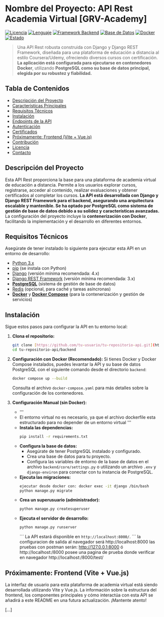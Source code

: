 # Nombre del Proyecto: API Rest Academia Virtual [GRV-Academy]

[![Licencia](https://img.shields.io/badge/License-MIT-yellow.svg)](https://opensource.org/licenses/MIT)
[![Lenguaje](https://img.shields.io/badge/Language-Python-blue.svg)](https://www.python.org/)
[![Framework Backend](https://img.shields.io/badge/Backend-Django%20REST%20Framework-green.svg)](https://www.django-rest-framework.org/)
[![Base de Datos](https://img.shields.io/badge/Database-PostgreSQL-blueviolet.svg)](https://www.postgresql.org/)
[![Docker](https://img.shields.io/badge/Containerized-Docker-informational.svg)](https://www.docker.com/)
[![Estado](https://img.shields.io/badge/Status-Development-orange.svg)](https://shields.io/)

> Una API Rest robusta construida con Django y Django REST Framework, diseñada para una plataforma de educación a distancia al estilo Coursera/Udemy, ofreciendo diversos cursos con certificación. **La aplicación está configurada para ejecutarse en contenedores Docker**, utilizando **PostgreSQL como su base de datos principal, elegida por su robustez y fiabilidad.**

## Tabla de Contenidos

- [Descripción del Proyecto](#descripción-del-proyecto)
- [Características Principales](#características-principales)
- [Requisitos Técnicos](#requisitos-técnicos)
- [Instalación](#instalación)
- [Endpoints de la API](#endpoints-de-la-api)
- [Autenticación](#autenticación)
- [Certificados](#certificados)
- [Próximamente: Frontend (Vite + Vue.js)](#próximamente-frontend-vite--vuejs)
- [Contribución](#contribución)
- [Licencia](#licencia)
- [Contacto](#contacto)

## Descripción del Proyecto

Esta API Rest proporciona la base para una plataforma de academia virtual de educación a distancia. Permite a los usuarios explorar cursos, registrarse, acceder al contenido, realizar evaluaciones y obtener certificados al completar los cursos. **La API está desarrollada con Django y Django REST Framework para el backend, asegurando una arquitectura escalable y mantenible. Se ha optado por PostgreSQL como sistema de gestión de base de datos debido a su solidez y características avanzadas.** La configuración del proyecto incluye la **contenerización con Docker**, facilitando la implementación y el desarrollo en diferentes entornos.

## Requisitos Técnicos

Asegúrate de tener instalado lo siguiente para ejecutar esta API en un entorno de desarrollo:

* [Python 3.x](https://www.python.org/downloads/)
* [pip](https://pip.pypa.io/en/stable/installing/) (se instala con Python)
* [Django](https://www.djangoproject.com/download/) (versión mínima recomendada: 4.x)
* [Django REST Framework](https://www.django-rest-framework.org/) (versión mínima recomendada: 3.x)
* **[PostgreSQL](https://www.postgresql.org/)** (sistema de gestión de base de datos)
* [Redis](https://redis.io/) (opcional, para caché y tareas asíncronas)
* **[Docker](https://www.docker.com/)** y **[Docker Compose](https://docs.docker.com/compose/install/)** (para la contenerización y gestión de servicios)

## Instalación

Sigue estos pasos para configurar la API en tu entorno local:

1.  **Clona el repositorio:**
    ```bash
    git clone [https://github.com/tu-usuario/tu-repositorio-api.git](https://github.com/tu-usuario/tu-repositorio-api.git)
    cd tu-repositorio-api/backend
    ```

2.  **Configuración con Docker (Recomendado):**
    Si tienes Docker y Docker Compose instalados, puedes levantar la API y su base de datos PostgreSQL con el siguiente comando desde el directorio `backend`:
    ```bash
    docker compose up --build
    ```
    Consulta el archivo `docker-compose.yaml` para más detalles sobre la configuración de los contenedores.

3.  **Configuración Manual (sin Docker):**
    * '''
    * El entorno virtual no es necesario, ya que el archivo dockerfile esta estructurado para no depender de un entorno virtual
      '''
    * **Instala las dependencias:**
      ```bash
      pip install -r requirements.txt
      ```
    * **Configura la base de datos:**
      * Asegúrate de tener PostgreSQL instalado y configurado.
      * Crea una base de datos para tu proyecto.
      * Configura las variables de entorno de la base de datos en el archivo `backend/core/settings.py` o utilizando un archivo `.env` y `django-environ` para conectar con tu instancia de PostgreSQL.
    * **Ejecuta las migraciones:**
      ```bash
      ejecutar desde docker con: docker exec -it django /bin/bash
      python manage.py migrate
      ```
    * **Crea un superusuario (administrador):**
      ```bash
      python manage.py createsuperuser
      ```
    * **Ejecuta el servidor de desarrollo:**
      ```bash
      python manage.py runserver
      ```
      ´´´ 
        La API estará disponible en `http://localhost:8000/`.
      ´´´
la configuracion de salida al navegador será http://localhost:8000
las pruebas con postman serán: http://127.0.0.1:8000  ó http://localhost:/8000
posee una pagina de prueba donde verificar en navegador http://localhost:/8000/test/
## Próximamente: Frontend (Vite + Vue.js)

La interfaz de usuario para esta plataforma de academia virtual está siendo desarrollada utilizando Vite y Vue.js. La información sobre la estructura del frontend, los componentes principales y cómo interactúa con esta API se añadirá a este README en una futura actualización. ¡Mantente atento!

[...] 
